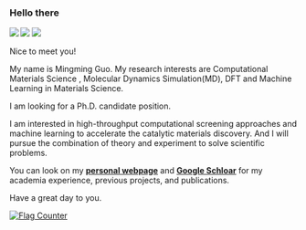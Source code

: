 ### Hello there
![](https://indify.co/widgets/live/button/qOHY0mjFYGqtk12iWqWu)
<img align="left" src="https://github-readme-stats.vercel.app/api?username=MingmingGuo&show_icons=true&theme=radical&show_icons=true&theme=radical">
![](https://github-readme-stats.vercel.app/api/top-langs/?username=MingmingGuo) </div>



Nice to meet you!

My name is Mingming Guo. My research interests are Computational Materials Science , Molecular Dynamics Simulation(MD), DFT and Machine Learning in Materials Science. 

I am looking for a Ph.D. candidate position. 

I am interested in high-throughput computational screening approaches and machine learning to accelerate the catalytic materials discovery. And I will pursue the combination of theory and experiment to solve scientific problems. 

You can look on my [**personal webpage**](http://www.guomm.top/) and  [**Google Schloar**](https://scholar.google.com/citations?user=zvkzYukAAAAJ&hl=en)  for my academia experience, previous projects, and publications.

Have a great day to you.

<!-- [![github stats](https://github-readme-stats.vercel.app/api?username=quanghuy0497&show_icons=true&line_height=20&show_icons=true&theme=vue)](https://github-readme-stats.vercel.app/api?username=quanghuy0497&show_icons=true&line_height=20&show_icons=true&theme=midnight-purple)

[![Top Langs](https://github-readme-stats.vercel.app/api/top-langs/?username=quanghuy0497&show_icons=true&layout=compact&theme=vue)](https://github-readme-stats.vercel.app/api/top-langs/?username=quanghuy0497&show_icons=true&layout=compact&theme=midnight-purple)

<a href="https://clustrmaps.com/site/1bpy0"><img src="https://www.clustrmaps.com/map_v2.png?cl=ffffff&w=300&t=tt&d=lOxXu-muGwhQ1AUDtnfcrU8sTjz4RQeSdXkUMBupjt4"></a>   -->

<a href="http://s11.flagcounter.com/more/swa"><img src="https://s11.flagcounter.com/map/swa/size_s/txt_000000/border_CCCCCC/pageviews_1/viewers_0/flags_0/" alt="Flag Counter" border="0"></a>
